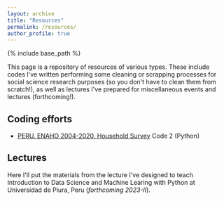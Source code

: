 ```yaml
---
layout: archive
title: "Resources"
permalink: /resources/
author_profile: true
---
```


{% include base_path %}

This page is a repository of resources of various types. These include codes I've written performing some cleaning or scrapping processes for social science research purposes (so you don't have to clean them from scratch!), as well as lectures I've prepared for miscellaneous events and lectures (forthcoming!).

## Coding efforts

- [PERU. ENAHO 2004-2020. Household Survey](https://github.com/nicoidominguez/PERU-ENAHO)
Code 2 (Python)

## Lectures

Here I'll put the materials from the lecture I've designed to teach Introduction to Data Science and Machine Learing with Python at Universidad de Piura, Peru (_forthcoming 2023-II_).
